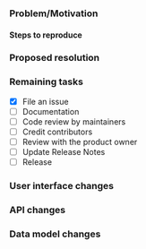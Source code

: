 ### Problem/Motivation

#### Steps to reproduce


### Proposed resolution

### Remaining tasks
- [x] File an issue
- [ ] Documentation
- [ ] Code review by maintainers
- [ ] Credit contributors
- [ ] Review with the product owner
- [ ] Update Release Notes
- [ ] Release

### User interface changes


### API changes


### Data model changes

